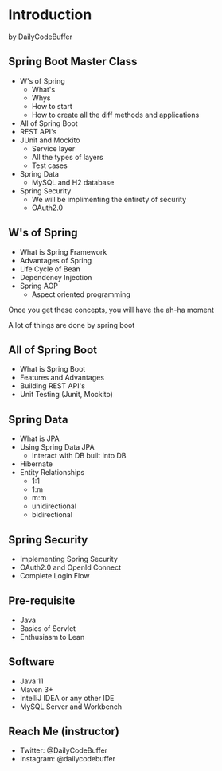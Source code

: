 # Introduction

by DailyCodeBuffer

## Spring Boot Master Class
* W's of Spring
  * What's
  * Whys
  * How to start
  * How to create all the diff methods and applications
* All of Spring Boot
* REST API's
* JUnit and Mockito
  * Service layer
  * All the types of layers
  * Test cases
* Spring Data 
  * MySQL and H2 database
* Spring Security
  * We will be implimenting the entirety of security
  * OAuth2.0

## W's of Spring
* What is Spring Framework
* Advantages of Spring
* Life Cycle of Bean
* Dependency Injection
* Spring AOP
  * Aspect oriented programming

Once you get these concepts, you will have the ah-ha moment

A lot of things are done by spring boot

## All of Spring Boot
* What is Spring Boot
* Features and Advantages
* Building REST API's
* Unit Testing (Junit, Mockito)

## Spring Data
* What is JPA
* Using Spring Data JPA
  * Interact with DB built into DB
* Hibernate
* Entity Relationships
  * 1:1
  * 1:m
  * m:m
  * unidirectional
  * bidirectional

## Spring Security
* Implementing Spring Security
* OAuth2.0 and OpenId Connect
* Complete Login Flow

## Pre-requisite
* Java
* Basics of Servlet
* Enthusiasm to Lean

## Software
* Java 11
* Maven 3+
* IntelliJ IDEA or any other IDE
* MySQL Server and Workbench

## Reach Me (instructor)
* Twitter: @DailyCodeBuffer
* Instagram: @dailycodebuffer
